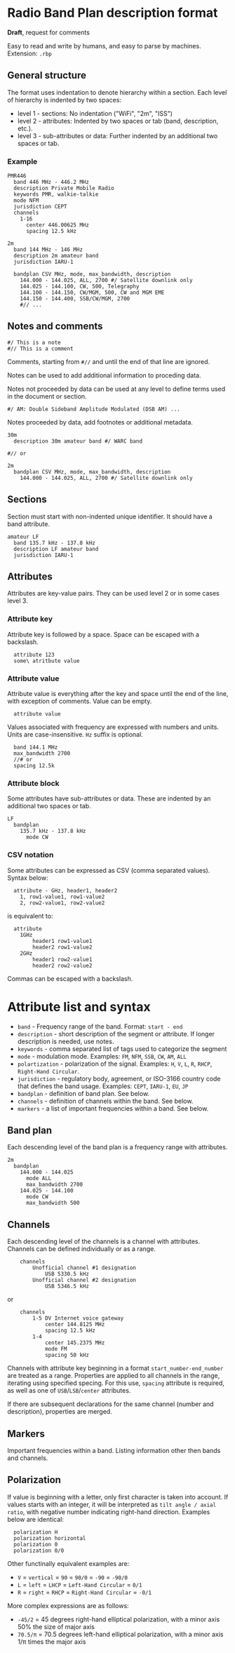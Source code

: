 # Radio Band Plan description format

**Draft**, request for comments

Easy to read and write by humans, and easy to parse by machines.
Extension: `.rbp`

## General structure

The format uses indentation to denote hierarchy within a section.
Each level of hierarchy is indented by two spaces:

- level 1 - sections: No indentation ("WiFi", "2m", "ISS")
- level 2 - attributes: Indented by two spaces or tab (band, description, etc.).
- level 3 - sub-attributes or data: Further indented by an additional two spaces or tab.

### Example

```
PMR446
  band 446 MHz - 446.2 MHz
  description Private Mobile Radio
  keywords PMR, walkie-talkie
  mode NFM
  jurisdiction CEPT
  channels
    1-16
      center 446.00625 MHz
      spacing 12.5 kHz

2m
  band 144 MHz - 146 MHz
  description 2m amateur band
  jurisdiction IARU-1

  bandplan CSV MHz, mode, max_bandwidth, description
    144.000 - 144.025, ALL, 2700 #/ Satellite downlink only
    144.025 - 144.100, CW, 500, Telegraphy
    144.100 - 144.150, CW/MGM, 500, CW and MGM EME
    144.150 - 144.400, SSB/CW/MGM, 2700
    #// ...
```

## Notes and comments

```
#/ This is a note
#// This is a comment
```

Comments, starting from `#//` and until the end of that line are ignored.

Notes can be used to add additional information to proceding data.

Notes not proceeded by data can be used at any level to define terms used in the document or section.

```
#/ AM: Double Sideband Amplitude Modulated (DSB AM) ...
```

Notes proceeded by data, add footnotes or additional metadata.

```
30m
  description 30m amateur band #/ WARC band

#// or

2m
  bandplan CSV MHz, mode, max_bandwidth, description
    144.000 - 144.025, ALL, 2700 #/ Satellite downlink only
```

## Sections

Section must start with non-indented unique identifier. It should have a band attribute.

```
amateur LF
  band 135.7 kHz - 137.8 kHz
  description LF amateur band
  jurisdiction IARU-1
```

## Attributes

Attributes are key-value pairs. They can be used level 2 or in some cases level 3.

### Attribute key

Attribute key is followed by a space. Space can be escaped with a backslash.

```
  attribute 123
  some\ atritbute value
```

### Attribute value

Attribute value is everything after the key and space until the end of the line, with exception of comments. Value can be empty.

```
  attribute value
```

Values associated with frequency are expressed with numbers and units. Units are case-insensitive. `Hz` suffix is optional.

```
  band 144.1 MHz
  max_bandwidth 2700
  //# or
  spacing 12.5k
```

### Attribute block

Some attributes have sub-attributes or data. These are indented by an additional two spaces or tab.

```
LF
  bandplan
    135.7 kHz - 137.8 kHz
      mode CW
```

### CSV notation

Some attributes can be expressed as CSV (comma separated values). Syntax below:

```
  attribute - GHz, header1, header2
    1, row1-value1, row1-value2
    2, row2-value1, row2-value2
```

is equivalent to:

```
  attribute
    1GHz
        header1 row1-value1
        header2 row1-value2
    2GHz
        header1 row2-value1
        header2 row2-value2
```

Commas can be escaped with a backslash.

# Attribute list and syntax

- `band` - Frequency range of the band. Format: `start - end`
- `description` - short description of the segment or attribute. If longer description is needed, use notes.
- `keywords` - comma separated list of tags used to categorize the segment
- `mode` - modulation mode. Examples: `FM`, `NFM`, `SSB`, `CW`, `AM`, `ALL`
- `polartization` - polarization of the signal. Examples: `H`, `V`, `L`, `R`, `RHCP`, `Right-Hand Circular`.
- `jurisdiction` - regulatory body, agreement, or ISO-3166 country code that defines the band usage. Examples: `CEPT`, `IARU-1`, `EU`, `JP`
- `bandplan` - definition of band plan. See below.
- `channels` - definition of channels within the band. See below.
- `markers` - a list of important frequencies within a band. See below.

## Band plan

Each descending level of the band plan is a frequency range with attributes.

```
2m
  bandplan
    144.000 - 144.025
      mode ALL
      max_bandwidth 2700
    144.025 - 144.100
      mode CW
      max_bandwidth 500
```

## Channels

Each descending level of the channels is a channel with attributes. Channels can be defined individually or as a range.

```
    channels
        Unofficial channel #1 designation
            USB 5330.5 kHz
        Unofficial channel #2 designation
            USB 5346.5 kHz
```

or

```
    channels
        1-5 DV Internet voice gateway
            center 144.8125 MHz
            spacing 12.5 kHz
        1-4
            center 145.2375 MHz
            mode FM
            spacing 50 kHz
```

Channels with attribute key beginning in a format `start_number-end_number` are treated as a range. Properties are applied to all channels in the range, iterating using specified specing. For this use, `spacing` attribute is required, as well as one of `USB`/`LSB`/`center` attributes.

If there are subsequent declarations for the same channel (number and description), properties are merged.

## Markers

Important frequencies within a band. Listing information other then bands and channels.

## Polarization

If value is beginning with a letter, only first character is taken into account. If values starts with an integer, it will be interpreted as `tilt angle / axial ratio`, with negative number indicating right-hand direction. Examples below are identical:

```
  polarization H
  polarization horizontal
  polarization 0
  polarization 0/0
```

Other functinally equivalent examples are:

- `V` = `vertical` = `90` = `90/0` = `-90` = `-90/0`
- `L` = `left` = `LHCP` = `Left-Hand Circular` = `0/1`
- `R` = `right` = `RHCP` = `Right-Hand Circular` = `-0/1`

More complex expressions are as follows:

- `-45/2` = 45 degrees right-hand elliptical polarization, with a minor axis 50% the size of major axis
- `70.5/π` = 70.5 degrees left-hand elliptical polarization, with a minor axis 1/π times the major axis
